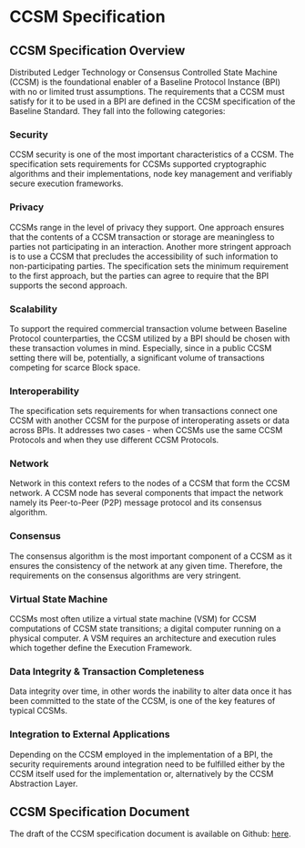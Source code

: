 # CCSM Specification

## CCSM Specification Overview

Distributed Ledger Technology or Consensus Controlled State Machine (CCSM) is the foundational enabler of a Baseline Protocol Instance (BPI) with no or limited trust assumptions. The requirements that a CCSM must satisfy for it to be used in a BPI are defined in the CCSM specification of the Baseline Standard. They fall into the following categories:

### Security

CCSM security is one of the most important characteristics of a CCSM. The specification sets requirements for CCSMs supported cryptographic algorithms and their implementations, node key management and verifiably secure execution frameworks.

### Privacy

CCSMs range in the level of privacy they support. One approach ensures that the contents of a CCSM transaction or storage are meaningless to parties not participating in an interaction. Another more stringent approach is to use a CCSM that precludes the accessibility of such information to non-participating parties. The specification sets the minimum requirement to the first approach, but the parties can agree to require that the BPI supports the second approach.

### Scalability

To support the required commercial transaction volume between Baseline Protocol counterparties, the CCSM utilized by a BPI should be chosen with these transaction volumes in mind. Especially, since in a public CCSM setting there will be, potentially, a significant volume of transactions competing for scarce Block space.

### Interoperability

The specification sets requirements for when transactions connect one CCSM with another CCSM for the purpose of interoperating assets or data across BPIs. It addresses two cases - when CCSMs use the same CCSM Protocols and when they use different CCSM Protocols.

### Network

Network in this context refers to the nodes of a CCSM that form the CCSM network. A CCSM node has several components that impact the network namely its Peer-to-Peer (P2P) message protocol and its consensus algorithm.

### Consensus

The consensus algorithm is the most important component of a CCSM as it ensures the consistency of the network at any given time. Therefore, the requirements on the consensus algorithms are very stringent.

### Virtual State Machine

CCSMs most often utilize a virtual state machine (VSM) for CCSM computations of CCSM state transitions; a digital computer running on a physical computer. A VSM requires an architecture and execution rules which together define the Execution Framework.

### Data Integrity & Transaction Completeness

Data integrity over time, in other words the inability to alter data once it has been committed to the state of the CCSM, is one of the key features of typical CCSMs.

### Integration to External Applications

Depending on the CCSM employed in the implementation of a BPI, the security requirements around integration need to be fulfilled either by the CCSM itself used for the implementation or, alternatively by the CCSM Abstraction Layer.

## CCSM Specification Document

The draft of the CCSM specification document is available on Github: [here](https://github.com/eea-oasis/baseline-standard/blob/main/DLT/baseline-dlt-v1.0-psd01.md).
